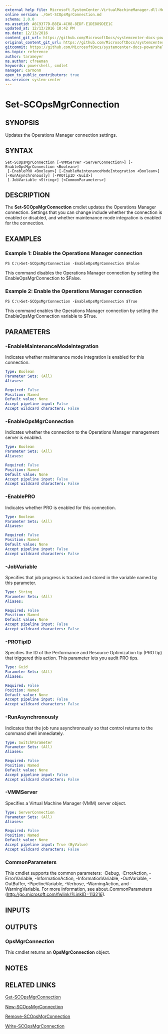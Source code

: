 ```yaml
---
external help file: Microsoft.SystemCenter.VirtualMachineManager.dll-Help.xml
online version: ./Get-SCOpsMgrConnection.md
schema: 2.0.0
ms.assetid: A6C9377D-B8EA-4C08-8EDF-E1DE889DEE1C
updated_at: 12/13/2016 10:42 PM
ms.date: 12/13/2016
content_git_url: https://github.com/MicrosoftDocs/systemcenter-docs-powershell/blob/master/systemcenter-cmdlets/VirtualMachineManager/v1/Set-SCOpsMgrConnection.md
original_content_git_url: https://github.com/MicrosoftDocs/systemcenter-docs-powershell/blob/master/systemcenter-cmdlets/VirtualMachineManager/v1/Set-SCOpsMgrConnection.md
gitcommit: https://github.com/MicrosoftDocs/systemcenter-docs-powershell/blob/ea9507ac2178040476af5407227db8cb97701ea9/systemcenter-cmdlets/VirtualMachineManager/v1/Set-SCOpsMgrConnection.md
ms.topic: reference
author: tarameyer
ms.author: cfreeman
keywords: powershell, cmdlet
manager: carmonm
open_to_public_contributors: true
ms.service: system-center
---
```


# Set-SCOpsMgrConnection

## SYNOPSIS
Updates the Operations Manager connection settings.

## SYNTAX

```
Set-SCOpsMgrConnection [-VMMServer <ServerConnection>] [-EnableOpsMgrConnection <Boolean>]
 [-EnablePRO <Boolean>] [-EnableMaintenanceModeIntegration <Boolean>] [-RunAsynchronously] [-PROTipID <Guid>]
 [-JobVariable <String>] [<CommonParameters>]
```

## DESCRIPTION
The **Set-SCOpsMgrConnection** cmdlet updates the Operations Manager connection.
Settings that you can change include whether the connection is enabled or disabled, and whether maintenance mode integration is enabled for the connection.

## EXAMPLES

### Example 1: Disable the Operations Manager connection
```
PS C:\>Set-SCOpsMgrConnection -EnableOpsMgrConnection $False
```

This command disables the Operations Manager connection by setting the EnableOpsMgrConnection to $False.

### Example 2: Enable the Operations Manager connection
```
PS C:\>Set-SCOpsMgrConnection -EnableOpsMgrConnection $True
```

This command enables the Operations Manager connection by setting the EnableOpsMgrConnection variable to $True.

## PARAMETERS

### -EnableMaintenanceModeIntegration
Indicates whether maintenance mode integration is enabled for this connection.

```yaml
Type: Boolean
Parameter Sets: (All)
Aliases: 

Required: False
Position: Named
Default value: None
Accept pipeline input: False
Accept wildcard characters: False
```

### -EnableOpsMgrConnection
Indicates whether the connection to the Operations Manager management server is enabled.

```yaml
Type: Boolean
Parameter Sets: (All)
Aliases: 

Required: False
Position: Named
Default value: None
Accept pipeline input: False
Accept wildcard characters: False
```

### -EnablePRO
Indicates whether PRO is enabled for this connection.

```yaml
Type: Boolean
Parameter Sets: (All)
Aliases: 

Required: False
Position: Named
Default value: None
Accept pipeline input: False
Accept wildcard characters: False
```

### -JobVariable
Specifies that job progress is tracked and stored in the variable named by this parameter.

```yaml
Type: String
Parameter Sets: (All)
Aliases: 

Required: False
Position: Named
Default value: None
Accept pipeline input: False
Accept wildcard characters: False
```

### -PROTipID
Specifies the ID of the Performance and Resource Optimization tip (PRO tip) that triggered this action.
This parameter lets you audit PRO tips.

```yaml
Type: Guid
Parameter Sets: (All)
Aliases: 

Required: False
Position: Named
Default value: None
Accept pipeline input: False
Accept wildcard characters: False
```

### -RunAsynchronously
Indicates that the job runs asynchronously so that control returns to the command shell immediately.

```yaml
Type: SwitchParameter
Parameter Sets: (All)
Aliases: 

Required: False
Position: Named
Default value: None
Accept pipeline input: False
Accept wildcard characters: False
```

### -VMMServer
Specifies a Virtual Machine Manager (VMM) server object.

```yaml
Type: ServerConnection
Parameter Sets: (All)
Aliases: 

Required: False
Position: Named
Default value: None
Accept pipeline input: True (ByValue)
Accept wildcard characters: False
```

### CommonParameters
This cmdlet supports the common parameters: -Debug, -ErrorAction, -ErrorVariable, -InformationAction, -InformationVariable, -OutVariable, -OutBuffer, -PipelineVariable, -Verbose, -WarningAction, and -WarningVariable. For more information, see about_CommonParameters (http://go.microsoft.com/fwlink/?LinkID=113216).

## INPUTS

## OUTPUTS

### OpsMgrConnection
This cmdlet returns an **OpsMgrConnection** object.

## NOTES

## RELATED LINKS

[Get-SCOpsMgrConnection](xref:VirtualMachineManager/v1/Get-SCOpsMgrConnection.md)

[New-SCOpsMgrConnection](xref:VirtualMachineManager/v1/New-SCOpsMgrConnection.md)

[Remove-SCOpsMgrConnection](xref:VirtualMachineManager/v1/Remove-SCOpsMgrConnection.md)

[Write-SCOpsMgrConnection](xref:VirtualMachineManager/v1/Write-SCOpsMgrConnection.md)


